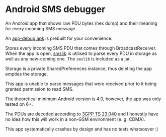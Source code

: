 # Android SMS debugger
An Android app that shows raw PDU bytes (hex dump) and their meaning for every incoming SMS message. 

An [app-debug.apk](https://github.com/jimni/android-sms-debugger/blob/master/app-debug.apk) is prebuilt for your convenience.

Stores every incoming SMS PDU that comes through BroadcastReceiver. When the app is open, [smslib](https://github.com/tdelenikas/smslib/) is utilised to parse every PDU in storage as well as any new-coming one. The `smslib` is included as a jar.

Storage is a private SharedPreferences instance, thus deleting the app empties the storage.

This app is unable to parse messages that were received prior to it being granted permission to read SMS.

The theoretical minimum Android version is 4.0, however, the app was only tested on 6+.

The PDUs are decoded according to [3GPP TS 23.040](https://portal.3gpp.org/desktopmodules/Specifications/SpecificationDetails.aspx?specificationId=747) and I honestly have no idea how this will work in a non-GSM environment (e. g. CDMA).

This app systematically crashes by design and has no tests whatsoever :)
